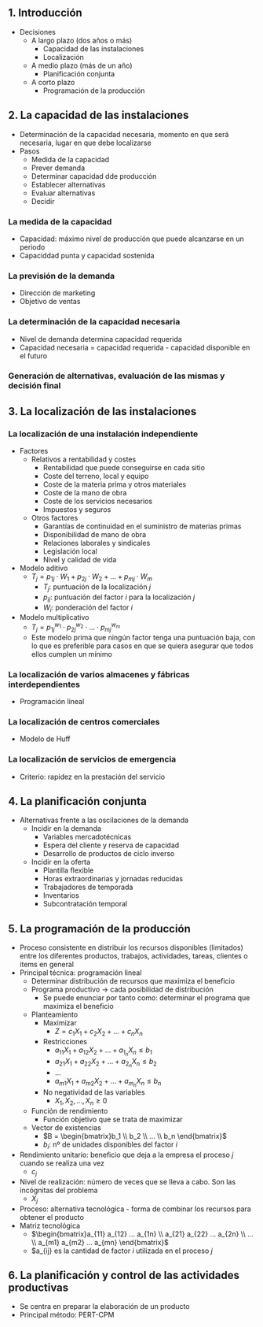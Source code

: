 ## 1. Introducción
- Decisiones 
	- A largo plazo (dos años o más)
		- Capacidad de las instalaciones 
		- Localización
	- A medio plazo (más de un año)
		- Planificación conjunta
	- A corto plazo 
		- Programación de la producción

## 2. La capacidad de las instalaciones
- Determinación de la capacidad necesaria, momento en que será necesaria, lugar en que debe localizarse
- Pasos
	- Medida de la capacidad
	- Prever demanda
	- Determinar capacidad dde producción
	- Establecer alternativas
	- Evaluar alternativas
	- Decidir
### La medida de la capacidad
- Capacidad: máximo nivel de producción que puede alcanzarse en un periodo
- Capaciddad punta y capacidad sostenida
### La previsión de la demanda
- Dirección de marketing
- Objetivo de ventas
### La determinación de la capacidad necesaria
- Nivel de demanda determina capacidad requerida
- Capacidad necesaria = capacidad requerida - capacidad disponible en el futuro
### Generación de alternativas, evaluación de las mismas y decisión final
## 3. La localización de las instalaciones
### La localización de una instalación independiente
- Factores
	- Relativos a rentabilidad y costes
		- Rentabilidad que puede conseguirse en cada sitio
		- Coste del terreno, local y equipo
		- Coste de la materia prima y otros materiales
		- Coste de la mano de obra
		- Coste de los servicios necesarios
		- Impuestos y seguros
	- Otros factores
		- Garantías de continuidad en el suministro de materias primas
		- Disponibilidad de mano de obra
		- Relaciones laborales y sindicales
		- Legislación local
		- Nivel y calidad de vida
- Modelo aditivo
	- $T_j = p_{1j} \cdot W_1 + p_{2j} \cdot W_2 + ... + p_{mj} \cdot W_m$ 
		- $T_j$: puntuación de la localización $j$ 
		- $p_{ij}$: puntuación del factor $i$ para la localización $j$
		- $W_i$: ponderación del factor $i$ 
- Modelo multiplicativo
	- $T_j = p_{1j}^{w_1} \cdot p_{2j}^{w_2} \cdot ... \cdot p_{mj}^{w_m}$ 
	- Este modelo prima que ningún factor tenga una puntuación baja, con lo que es preferible para casos en que se quiera asegurar que todos ellos cumplen un mínimo
### La localización de varios almacenes y fábricas interdependientes
- Programación lineal
### La localización de centros comerciales
- Modelo de Huff
### La localización de servicios de emergencia
- Criterio: rapidez en la prestación del servicio
## 4. La planificación conjunta
- Alternativas frente a las oscilaciones de la demanda
	- Incidir en la demanda
		- Variables mercadotécnicas
		- Espera del cliente y reserva de capacidad
		- Desarrollo de productos de ciclo inverso
	- Incidir en la oferta
		- Plantilla flexible
		- Horas extraordinarias y jornadas reducidas
		- Trabajadores de temporada
		- Inventarios
		- Subcontratación temporal
## 5. La programación de la producción
- Proceso consistente en distribuir los recursos disponibles (limitados) entre los diferentes productos, trabajos, actividades, tareas, clientes o items en general
- Principal técnica: programación lineal
	- Determinar distribución de recursos que maximiza el beneficio
	- Programa productivo -> cada posibilidad de distribución
		- Se puede enunciar por tanto como: determinar el programa que maximiza el beneficio
	- Planteamiento
		- Maximizar
			- $Z = c_1X_1 + c_2X_2 + ... + c_nX_n$
		- Restricciones
			- $a_{11}X_1 + a_{12}X_2 + ... + a_{1_n}X_n \leq b_1$
			- $a_{21}X_1 + a_{22}X_2 + ... + a_{2_n}X_n \leq b_2$
			- ...
			- $a_{m1}X_1 + a_{m2}X_2 + ... + a_{m_n}X_n \leq b_n$
		- No negatividad de las variables
			- $X_1, X_2, ..., X_n \geq 0$
	- Función de rendimiento
		- Función objetivo que se trata de maximizar
	- Vector de existencias
		- $B = \begin{bmatrix}b_1 \\ b_2 \\ ... \\ b_n \end{bmatrix}$
		- $b_i$: nº de unidades disponibles del factor $i$
- Rendimiento unitario: beneficio que deja a la empresa el proceso $j$ cuando se realiza una vez
	- $c_j$
- Nivel de realización: número de veces que se lleva a cabo. Son las incógnitas del problema
	- $X_j$
- Proceso: alternativa tecnológica - forma de combinar los recursos para obtener el producto
- Matriz tecnológica
	- $\begin{bmatrix}a_{11} a_{12} ... a_{1n} \\ a_{21} a_{22} ... a_{2n} \\ ... \\ a_{m1} a_{m2} ... a_{mn} \end{bmatrix}$
	- $a_{ij} es la cantidad de factor $i$ utilizada en el proceso $j$
## 6. La planificación y control de las actividades productivas
- Se centra en preparar la elaboración de un producto
- Principal método: PERT-CPM